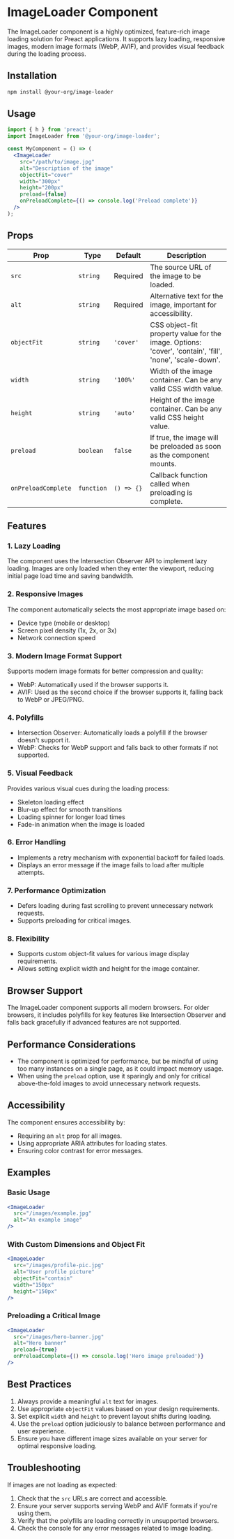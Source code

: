 # ImageLoader Component

The ImageLoader component is a highly optimized, feature-rich image loading solution for Preact applications. It supports lazy loading, responsive images, modern image formats (WebP, AVIF), and provides visual feedback during the loading process.

## Installation

```bash
npm install @your-org/image-loader
```

## Usage

```jsx
import { h } from 'preact';
import ImageLoader from '@your-org/image-loader';

const MyComponent = () => (
  <ImageLoader
    src="/path/to/image.jpg"
    alt="Description of the image"
    objectFit="cover"
    width="300px"
    height="200px"
    preload={false}
    onPreloadComplete={() => console.log('Preload complete')}
  />
);
```

## Props

| Prop | Type | Default | Description |
|------|------|---------|-------------|
| `src` | `string` | Required | The source URL of the image to be loaded. |
| `alt` | `string` | Required | Alternative text for the image, important for accessibility. |
| `objectFit` | `string` | `'cover'` | CSS object-fit property value for the image. Options: 'cover', 'contain', 'fill', 'none', 'scale-down'. |
| `width` | `string` | `'100%'` | Width of the image container. Can be any valid CSS width value. |
| `height` | `string` | `'auto'` | Height of the image container. Can be any valid CSS height value. |
| `preload` | `boolean` | `false` | If true, the image will be preloaded as soon as the component mounts. |
| `onPreloadComplete` | `function` | `() => {}` | Callback function called when preloading is complete. |

## Features

### 1. Lazy Loading

The component uses the Intersection Observer API to implement lazy loading. Images are only loaded when they enter the viewport, reducing initial page load time and saving bandwidth.

### 2. Responsive Images

The component automatically selects the most appropriate image based on:
- Device type (mobile or desktop)
- Screen pixel density (1x, 2x, or 3x)
- Network connection speed

### 3. Modern Image Format Support

Supports modern image formats for better compression and quality:
- WebP: Automatically used if the browser supports it.
- AVIF: Used as the second choice if the browser supports it, falling back to WebP or JPEG/PNG.

### 4. Polyfills

- Intersection Observer: Automatically loads a polyfill if the browser doesn't support it.
- WebP: Checks for WebP support and falls back to other formats if not supported.

### 5. Visual Feedback

Provides various visual cues during the loading process:
- Skeleton loading effect
- Blur-up effect for smooth transitions
- Loading spinner for longer load times
- Fade-in animation when the image is loaded

### 6. Error Handling

- Implements a retry mechanism with exponential backoff for failed loads.
- Displays an error message if the image fails to load after multiple attempts.

### 7. Performance Optimization

- Defers loading during fast scrolling to prevent unnecessary network requests.
- Supports preloading for critical images.

### 8. Flexibility

- Supports custom object-fit values for various image display requirements.
- Allows setting explicit width and height for the image container.

## Browser Support

The ImageLoader component supports all modern browsers. For older browsers, it includes polyfills for key features like Intersection Observer and falls back gracefully if advanced features are not supported.

## Performance Considerations

- The component is optimized for performance, but be mindful of using too many instances on a single page, as it could impact memory usage.
- When using the `preload` option, use it sparingly and only for critical above-the-fold images to avoid unnecessary network requests.

## Accessibility

The component ensures accessibility by:
- Requiring an `alt` prop for all images.
- Using appropriate ARIA attributes for loading states.
- Ensuring color contrast for error messages.

## Examples

### Basic Usage

```jsx
<ImageLoader
  src="/images/example.jpg"
  alt="An example image"
/>
```

### With Custom Dimensions and Object Fit

```jsx
<ImageLoader
  src="/images/profile-pic.jpg"
  alt="User profile picture"
  objectFit="contain"
  width="150px"
  height="150px"
/>
```

### Preloading a Critical Image

```jsx
<ImageLoader
  src="/images/hero-banner.jpg"
  alt="Hero banner"
  preload={true}
  onPreloadComplete={() => console.log('Hero image preloaded')}
/>
```

## Best Practices

1. Always provide a meaningful `alt` text for images.
2. Use appropriate `objectFit` values based on your design requirements.
3. Set explicit `width` and `height` to prevent layout shifts during loading.
4. Use the `preload` option judiciously to balance between performance and user experience.
5. Ensure you have different image sizes available on your server for optimal responsive loading.

## Troubleshooting

If images are not loading as expected:
1. Check that the `src` URLs are correct and accessible.
2. Ensure your server supports serving WebP and AVIF formats if you're using them.
3. Verify that the polyfills are loading correctly in unsupported browsers.
4. Check the console for any error messages related to image loading.
